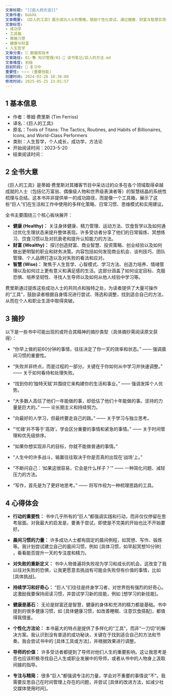 ```yaml
---
文章标题: "[[巨人的方法]]"
文章作者: Dakkk
文章概要: 《巨人的工具》展示成功人士的策略，鼓励个性化尝试，通过健康、财富与智慧实现个人成长。
文章标签:
- 成功学
- 工具箱
- 策略习惯
- 健康与财富
- 人生哲学
文章分类: 🗄️ 数据库技术
文章路径: 01-📚 知识管理/01-📖 读书笔记/巨人的方法.md
文章难度: 初级
目前阶段: 🔵 复习中
重要性: ⭐⭐⭐ (重要技能)
创建时间: 2024-03-28 10:36:00
修改时间: 2025-05-25 23:01:57
---
```

## 1 基本信息

- 作者：蒂姆·费里斯 (Tim Ferriss)
- 译名：《巨人的工具》
- 原名：Tools of Titans: The Tactics, Routines, and Habits of Billionaires, Icons, and World-Class Performers
- 类别：人生哲学，个人成长，成功学，方法论
- 开始阅读时间：2023-5-20
- 结束阅读时间：

## 2 全书大意

《巨人的工具》是蒂姆·费里斯对其播客节目中采访过的众多在各个领域取得卓越成就的人士（包括亿万富翁、偶像级人物和世界级表演者等）的智慧结晶的系统性梳理与总结。这本书并非提供单一的成功路径，而是像一个工具箱，展示了这些“巨人”们在生活和工作中使用的多样化策略、日常习惯、思维模式和实用建议。

全书主要围绕三个核心板块展开：

- **健康 (Healthy)：** 关注身体健康、精力管理、运动方法、饮食哲学以及如何通过优化生理状态来提升整体表现。许多受访者分享了他们的日常锻炼、冥想练习、饮食习惯以及对抗衰老和提升认知能力的方法。
- **财富 (Wealthy)：** 探讨创造财富、商业智慧、投资策略、创业经验以及如何做出更明智的职业和财务决策。内容包括如何发现商业机会、谈判技巧、团队管理、个人品牌打造以及对失败的看法和应对。
- **智慧 (Wise)：** 聚焦于人生哲学、心智模式、学习方法、创造力培养、情绪管理以及如何过上更有意义和满足感的生活。这部分涵盖了如何设定目标、克服恐惧、培养坚韧性、寻找人生导师以及如何从他人经验中学习等。

费里斯通过提炼这些成功人士的共同点和独特之处，为读者提供了大量可操作的“工具”，鼓励读者根据自身情况进行尝试、筛选和调整，找到适合自己的方法，从而在个人和职业生涯中取得突破。

## 3 摘抄

以下是一些书中可能出现的或符合其精神的摘抄类型（具体摘抄需阅读原文获得）：

- “你早上做的前60分钟的事情，往往决定了你一天的效率和状态。” —— 强调晨间习惯的重要性。

- “失败并非终点，而是过程的一部分。关键在于你如何从中学习并快速调整。” —— 关于如何看待和处理失败。

- “找到你的‘独特天赋’并围绕它来构建你的生活和事业。” —— 强调发挥个人优势。

- “大多数人高估了他们一年能做的事，却低估了他们十年能做的事。坚持的力量是巨大的。” —— 论长期主义和持续努力。

- “向最好的人学习，但最终要走自己的路。” —— 关于学习与独立思考。

- “‘忙碌’并不等于‘高效’。学会区分重要的事情和紧急的事情。” —— 关于时间管理和优先级排序。

- “如果你想实现非凡的目标，你就不能做普通的事情。”

- “人生中的许多战斗，输赢往往取决于你是否真的出现在‘战场’上。”

- “不断问自己：‘如果这很容易，它会是什么样子？’” —— 一种简化问题、减轻压力的方法。

- “写作，首先是为了更好地思考。” —— 将写作视为一种梳理思路的工具。


## 4 心得体会
- **行动的重要性：** 书中几乎所有的“巨人”都强调实践和行动，而非仅仅停留在思考层面。对我最大的启发是，要勇于尝试，即使是不完美的开始也比不开始要好。
    
- **晨间习惯的力量：** 许多成功人士都有固定的晨间例程，如冥想、写作、锻炼等。我计划尝试建立自己的晨间习惯，例如 [具体习惯，如早起冥想10分钟] ，看看能否提升一天的专注度和精力。
    
- **对失败的重新定义：** 书中人物普遍将失败视为学习和成长的机会。这改变了我以往对失败的恐惧，让我更愿意去挑战有可能会失败但有价值的事情，比如 [具体挑战]。
    
- **持续学习和好奇心：** “巨人”们往往是终身学习者，对世界抱有强烈的好奇心。这激励我要保持阅读习惯，并尝试学习新的技能，例如 [想学习的新技能]。
    
- **健康是基石：** 无论是财富还是智慧，健康的身体和充沛的精力都是基础。书中提到的很多健康习惯，如 [具体健康习惯，如改善睡眠、注意饮食搭配]，都值得我借鉴。
    
- **个性化方法论：** 本书最大的特点是提供了多样化的“工具”，而非“一刀切”的解决方案。我认识到没有普适的成功秘诀，关键在于找到适合自己的方法和节奏。我会尝试书中的 [具体工具或方法]，并根据效果进行调整。
    
- **导师的价值：** 许多受访者都提到了导师对他们人生的重要影响。这让我思考是否也应该积极寻找自己人生或职业发展中的导师，或者从书中的人物身上汲取间接的指导。
    
- **专注与精简：** 很多“巨人”都强调专注的力量，学会对不重要的事情说“不”。我需要反思自己在时间管理上存在的问题，并尝试 [具体的改进方法，如减少社交媒体使用时间]。
